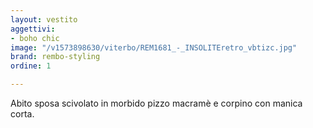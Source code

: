 ```yaml
---
layout: vestito
aggettivi:
- boho chic
image: "/v1573898630/viterbo/REM1681_-_INSOLITEretro_vbtizc.jpg"
brand: rembo-styling
ordine: 1

---
```

Abito sposa scivolato in morbido pizzo macramè e corpino con manica corta.